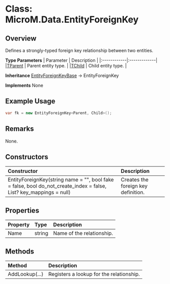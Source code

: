 # Class: MicroM.Data.EntityForeignKey
## Overview
Defines a strongly-typed foreign key relationship between two entities.

**Type Parameters**
| Parameter | Description |
|:------------|:-------------|
|[TParent](../EntityForeignKey/index.md) | Parent entity type. |
|[TChild](../EntityForeignKey/index.md) | Child entity type. |

**Inheritance**
[EntityForeignKeyBase](../EntityForeignKeyBase/index.md) -> EntityForeignKey

**Implements**
None

## Example Usage
```csharp
var fk = new EntityForeignKey<Parent, Child>();
```
## Remarks
None.

## Constructors
| Constructor | Description |
|:------------|:-------------|
| EntityForeignKey(string name = "", bool fake = false, bool do_not_create_index = false, List<BaseColumnMapping>? key_mappings = null) | Creates the foreign key definition. |

## Properties
| Property | Type | Description |
|:------------|:-------------|:-------------|
| Name | string | Name of the relationship. |

## Methods
| Method | Description |
|:------------|:-------------|
| AddLookup(...) | Registers a lookup for the relationship. |

